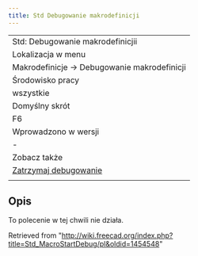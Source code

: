 ```yaml
---
title: Std Debugowanie makrodefinicji
---
```

|  |
| --- |
| Std: Debugowanie makrodefinicjii |
| Lokalizacja w menu |
| Makrodefinicje → Debugowanie makrodefinicji |
| Środowisko pracy |
| wszystkie |
| Domyślny skrót |
| F6 |
| Wprowadzono w wersji |
| - |
| Zobacz także |
| [Zatrzymaj debugowanie](/Std_MacroStopDebug/pl "Std MacroStopDebug/pl") |
|  |

## Opis

To polecenie w tej chwili nie działa.

Retrieved from "<http://wiki.freecad.org/index.php?title=Std_MacroStartDebug/pl&oldid=1454548>"